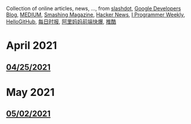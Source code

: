 Collection of online articles, news, ..., from [slashdot](https://slashdot.org/), [Google Developers Blog](https://developers.googleblog.com/), [MEDIUM](https://medium.com/), [Smashing Magazine](https://www.smashingmagazine.com/), [Hacker News](https://news.ycombinator.com/), [I Programmer Weekly](https://www.i-programmer.info/i-programmer-weekly), [
HelloGitHub](https://hellogithub.com/), [每日时报](https://wubaiqing.github.io/zaobao/), [阿里妈妈前端快爆](https://zhuanlan.zhihu.com/mm-fe), [推酷](https://www.tuicool.com/)

# April 2021
## [04/25/2021](2021/0425.md)

# May 2021
## [05/02/2021](2021/0502.md)
